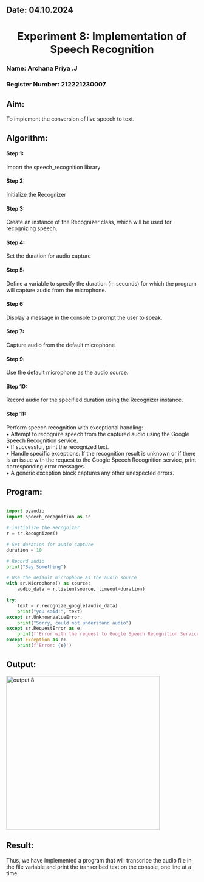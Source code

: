 ## Date: 04.10.2024

<h1 align="center">  
   Experiment 8: Implementation of Speech Recognition 
</h1>  

### Name: Archana Priya .J
### Register Number: 212221230007

## Aim:
 To implement the conversion of live speech to text.<BR>
## Algorithm:
#### Step 1: 
Import the speech_recognition library<Br>
#### Step 2: 
Initialize the Recognizer<Br>
#### Step 3: 
Create an instance of the Recognizer class, which will be used for recognizing speech.<Br>
#### Step 4: 
Set the duration for audio capture<Br>
#### Step 5: 
Define a variable to specify the duration (in seconds) for which the program will capture audio from the microphone.<Br>
#### Step 6: 
Display a message in the console to prompt the user to speak.<Br>
#### Step 7: 
Capture audio from the default microphone<Br>
#### Step 9: 
Use the default microphone as the audio source.<Br>
#### Step 10: 
Record audio for the specified duration using the Recognizer instance.<Br>
#### Step 11: 
Perform speech recognition with exceptional handling:<Br>
•	Attempt to recognize speech from the captured audio using the Google Speech Recognition service.<Br>
•	If successful, print the recognized text.<Br>
•	Handle specific exceptions: If the recognition result is unknown or if there is an issue with the request to the Google Speech Recognition service, print corresponding error messages.<Br>
•	A generic exception block captures any other unexpected errors.<Br>
## Program:
```py

import pyaudio
import speech_recognition as sr

# initialize the Recognizer
r = sr.Recognizer()

# Set duration for audio capture
duration = 10

# Record audio
print("Say Something")

# Use the default microphone as the audio source
with sr.Microphone() as source:
    audio_data = r.listen(source, timeout=duration)

try:
    text = r.recognize_google(audio_data)
    print("you said:", text)
except sr.UnknownValueError:
    print("Sorry, could not understand audio")
except sr.RequestError as e:
    print(f'Error with the request to Google Speech Recognition Service: {e}')
except Exception as e:
    print(f'Error: {e}')


```
## Output:
<img width="404" alt="output 8 " src="https://github.com/user-attachments/assets/59f7902f-0eac-4544-bf26-0db0eeb44251">


## Result:
Thus, we have implemented a program that will transcribe the audio file in the file variable and print the transcribed text on the console, one line at a time.
